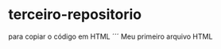 # terceiro-repositorio
 para copiar o código em HTML
´´´
 <hl>Meu primeiro arquivo HTML</hl>
 </html>
